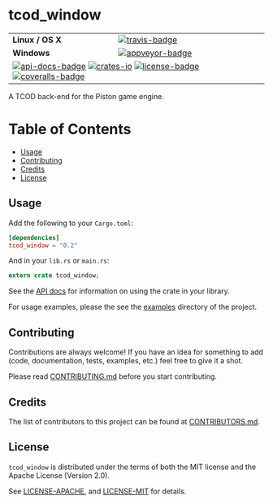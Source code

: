 # tcod_window

<table>
    <tr>
        <td><strong>Linux / OS X</strong></td>
        <td><a href="https://travis-ci.org/indiv0/tcod_window" title="Travis Build Status"><img src="https://travis-ci.org/indiv0/tcod_window.svg?branch=master" alt="travis-badge"></img></a></td>
    </tr>
    <tr>
        <td><strong>Windows</strong></td>
        <td><a href="https://ci.appveyor.com/project/indiv0/lazycell" title="Appveyor Build Status"><img src="https://ci.appveyor.com/api/projects/status/8sql0kict385l3cy?svg=true" alt="appveyor-badge"></img></a></td>
    </tr>
    <tr>
        <td colspan="2">
            <a href="https://indiv0.github.io/tcod_window/tcod_window" title="API Docs"><img src="https://img.shields.io/badge/API-docs-blue.svg" alt="api-docs-badge"></img></a>
            <a href="https://crates.io/crates/tcod_window" title="Crates.io"><img src="https://img.shields.io/crates/v/tcod_window.svg" alt="crates-io"></img></a>
            <a href="#license" title="License: MIT/Apache-2.0"><img src="https://img.shields.io/crates/l/tcod_window.svg" alt="license-badge"></img></a>
            <a href="https://coveralls.io/github/indiv0/tcod_window?branch=master" title="Coverage Status"><img src="https://coveralls.io/repos/github/indiv0/tcod_window/badge.svg?branch=master" alt="coveralls-badge"></img></a>
        </td>
    </tr>
</table>

A TCOD back-end for the Piston game engine.


# Table of Contents

* [Usage](#usage)
* [Contributing](#contributing)
* [Credits](#credits)
* [License](#license)

## Usage

Add the following to your `Cargo.toml`:

```toml
[dependencies]
tcod_window = "0.2"
```

And in your `lib.rs` or `main.rs`:

```rust
extern crate tcod_window;
```

See the [API docs][api-docs] for information on using the crate in your library.

For usage examples, please the see the [examples][examples] directory of the
project.

## Contributing

Contributions are always welcome!
If you have an idea for something to add (code, documentation, tests, examples,
etc.) feel free to give it a shot.

Please read [CONTRIBUTING.md][contributing] before you start contributing.

## Credits

The list of contributors to this project can be found at
[CONTRIBUTORS.md][contributors].

## License

`tcod_window` is distributed under the terms of both the MIT license and the
Apache License (Version 2.0).

See [LICENSE-APACHE][license-apache], and [LICENSE-MIT][license-mit] for details.

[api-docs]: https://indiv0.github.io/tcod_window/tcod_window
[contributing]: https://github.com/indiv0/tcod_window/blob/master/CONTRIBUTING.md "Contribution Guide"
[contributors]: https://github.com/indiv0/tcod_window/blob/master/CONTRIBUTORS.md "List of Contributors"
[examples]: https://github.com/indiv0/tcod_window/tree/master/examples "tcod_window - Examples"
[license-apache]: https://github.com/indiv0/tcod_window/blob/master/LICENSE-APACHE "Apache-2.0 License"
[license-mit]: https://github.com/indiv0/tcod_window/blob/master/LICENSE-MIT "MIT License"
